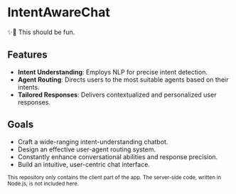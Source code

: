 # IntentAwareChat

✨🤖
This should be fun.

## Features

- **Intent Understanding**: Employs NLP for precise intent detection.
- **Agent Routing**: Directs users to the most suitable agents based on their intents.
- **Tailored Responses**: Delivers contextualized and personalized user responses.

## Goals

- Craft a wide-ranging intent-understanding chatbot.
- Design an effective user-agent routing system.
- Constantly enhance conversational abilities and response precision.
- Build an intuitive, user-centric chat interface.

<small>This repository only contains the client part of the app. The server-side code, written in Node.js, is not included here.</small>
